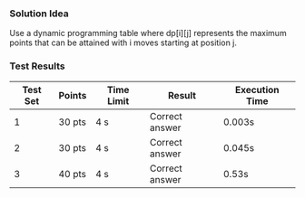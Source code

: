 ### Solution Idea

Use a dynamic programming table where dp[i][j] represents the maximum points that can be attained with i moves starting at position j.


### Test Results

| Test Set | Points | Time Limit | Result | Execution Time |
|----------|---------|------------|---------|----------------|
| 1 | 30 pts | 4 s | Correct answer | 0.003s |
| 2 | 30 pts | 4 s | Correct answer | 0.045s |
| 3 | 40 pts | 4 s | Correct answer | 0.53s |